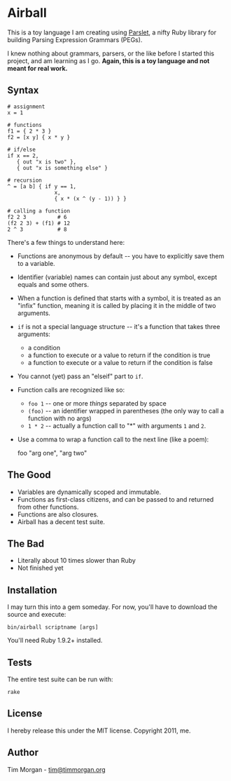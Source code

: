 # Airball

This is a toy language I am creating using [Parslet](http://kschiess.github.com/parslet/), a nifty Ruby library for building Parsing Expression Grammars (PEGs).

I knew nothing about grammars, parsers, or the like before I started this project, and am learning as I go. **Again, this is a toy language and not meant for real work.**

## Syntax

    # assignment
    x = 1

    # functions
    f1 = { 2 * 3 }
    f2 = [x y] { x * y }

    # if/else
    if x == 2,
       { out "x is two" },
       { out "x is something else" }

    # recursion
    ^ = [a b] { if y == 1,
                   x,
                   { x * (x ^ (y - 1)) } }

    # calling a function
    f2 2 3          # 6
    (f2 2 3) + (f1) # 12
    2 ^ 3           # 8

There's a few things to understand here:

* Functions are anonymous by default -- you have to explicitly save them to a variable.
* Identifier (variable) names can contain just about any symbol, except equals and some others.
* When a function is defined that starts with a symbol, it is treated as an "infix" function, meaning it is called by placing it in the middle of two arguments.
* `if` is not a special language structure -- it's a function that takes three arguments:
  * a condition
  * a function to execute or a value to return if the condition is true
  * a function to execute or a value to return if the condition is false
* You cannot (yet) pass an "elseif" part to `if`.
* Function calls are recognized like so:
  * `foo 1` -- one or more *things* separated by space
  * `(foo)` -- an identifier wrapped in parentheses (the only way to call a function with no args)
  * `1 * 2` -- actually a function call to "\*" with arguments `1` and `2`.
* Use a comma to wrap a function call to the next line (like a poem):

    foo "arg one",
        "arg two"

## The Good

* Variables are dynamically scoped and immutable.
* Functions as first-class citizens, and can be passed to and returned from other functions.
* Functions are also closures.
* Airball has a decent test suite.

## The Bad

* Literally about 10 times slower than Ruby
* Not finished yet

## Installation

I may turn this into a gem someday. For now, you'll have to download the source and execute:

    bin/airball scriptname [args]

You'll need Ruby 1.9.2+ installed.

## Tests

The entire test suite can be run with:

    rake

## License

I hereby release this under the MIT license. Copyright 2011, me.

## Author

Tim Morgan - tim@timmorgan.org
